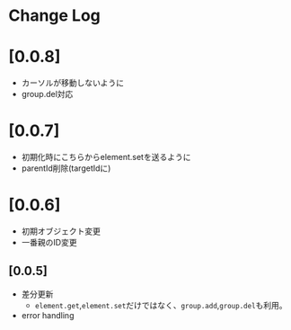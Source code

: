 # Change Log

# [0.0.8]
- カーソルが移動しないように
- group.del対応

# [0.0.7]
- 初期化時にこちらからelement.setを送るように
- parentId削除(targetIdに)

# [0.0.6]
- 初期オブジェクト変更
- 一番親のID変更

## [0.0.5]
- 差分更新
  - `element.get`,`element.set`だけではなく、`group.add`,`group.del`も利用。
- error handling
